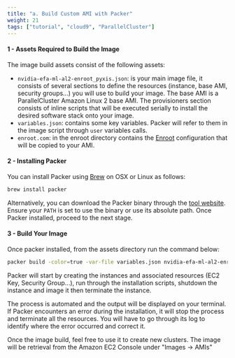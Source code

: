 ```yaml
---
title: "a. Build Custom AMI with Packer"
weight: 21
tags: ["tutorial", "cloud9", "ParallelCluster"]
---
```


#### 1 - Assets Required to Build the Image

The image build assets consist of the following assets:
- `nvidia-efa-ml-al2-enroot_pyxis.json`: is your main image file, it consists of several sections to define the resources (instance, base AMI, security groups...) you will use to build your image. The base AMI is a ParallelCluster Amazon Linux 2 base AMI. The provisioners section consists of inline scripts that will be executed serially to install the desired software stack onto your image.
- `variables.json`: contains some key variables. Packer will refer to them in the image script through `user` variables calls.
- `enroot.com`: in the enroot directory contains the [Enroot](https://github.com/NVIDIA/enroot) configuration that will be copied to your AMI.


#### 2 - Installing Packer

You can install Packer using [Brew](https://brew.sh/) on OSX or Linux as follows:

```bash
brew install packer
```

Alternatively, you can download the Packer binary through the [tool website](https://www.packer.io/). Ensure your `PATH` is set to use the binary or use its absolute path. Once Packer installed, proceed to the next stage.

#### 3 - Build Your Image

Once packer installed, from the assets directory run the command below:

```bash
packer build -color=true -var-file variables.json nvidia-efa-ml-al2-enroot_pyxis.json | tee build_AL2.log
```

Packer will start by creating the instances and associated resources (EC2 Key, Security Group...), run through the installation scripts, shutdown the instance and image it then terminate the instance.

The process is automated and the output will be displayed on your terminal. If Packer encounters an error during the installation, it will stop the process and terminate all the resources. You will have to go through its log to identify where the error occurred and correct it.

Once the image build, feel free to use it to create new clusters. The image will be retrieval from the Amazon EC2 Console under "Images -> AMIs"

